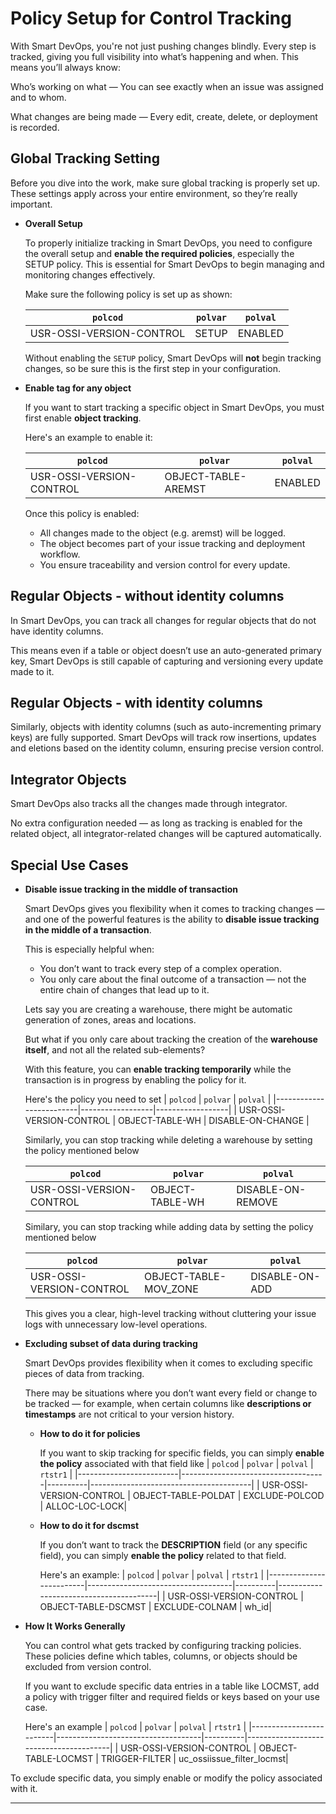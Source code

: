 
# Policy Setup for Control Tracking
With Smart DevOps, you're not just pushing changes blindly. Every step is tracked, giving you full visibility into what’s happening and when. This means you’ll always know:

Who’s working on what — You can see exactly when an issue was assigned and to whom.

What changes are being made — Every edit, create, delete, or deployment is recorded.

## Global Tracking Setting

  Before you dive into the work, make sure global tracking is properly set up. These settings apply across your entire environment, so they’re really important.

  - **Overall Setup**
    
    To properly initialize tracking in Smart DevOps, you need to configure the overall setup and **enable the required policies**, especially the SETUP policy. This is essential for Smart DevOps to begin managing and monitoring changes effectively.

    Make sure the following policy is set up as shown:

    | `polcod`                  | `polvar` | `polval` |
    |---------------------------|----------|----------|
    | USR-OSSI-VERSION-CONTROL | SETUP    | ENABLED  |

    Without enabling the `SETUP` policy, Smart DevOps will **not** begin tracking changes, so be sure this is the first step in your configuration.

  - **Enable tag for any object**

    If you want to start tracking a specific object in Smart DevOps, you must first enable **object tracking**. 

    Here's an example to enable it:

    | `polcod`                  | `polvar`                 | `polval` |
    |---------------------------|--------------------------|----------|
    | USR-OSSI-VERSION-CONTROL | OBJECT-TABLE-AREMST      | ENABLED  |

    Once this policy is enabled:
    - All changes made to the object (e.g. aremst) will be logged.
    - The object becomes part of your issue tracking and deployment workflow.
    - You ensure traceability and version control for every update.



## Regular Objects - without identity columns

  In Smart DevOps, you can track all changes for regular objects that do not have identity columns.

  This means even if a table or object doesn’t use an auto-generated primary key, Smart DevOps is still capable of capturing and versioning every update made to it.

## Regular Objects - with identity columns

  Similarly, objects with identity columns (such as auto-incrementing primary keys) are fully supported.
  Smart DevOps will track row insertions, updates and eletions
  based on the identity column, ensuring precise version control.

## Integrator Objects

  Smart DevOps also tracks all the changes made through integrator. 

  No extra configuration needed — as long as tracking is enabled for the related object, all integrator-related changes will be captured automatically.

## Special Use Cases
  - **Disable issue tracking in the middle of transaction**
    
    Smart DevOps gives you flexibility when it comes to tracking changes — and one of the powerful features is the ability to **disable issue tracking in the middle of a transaction**.

    This is especially helpful when:

    - You don’t want to track every step of a complex operation.
    - You only care about the final outcome of a transaction —  not the entire chain of changes that lead up to it.
  
    Lets say you are creating a warehouse, there might be automatic generation of zones, areas and locations.
      
     But what if you only care about tracking the creation of the **warehouse itself**, and not all the related sub-elements?

      With this feature, you can **enable tracking temporarily** while the transaction is in progress by enabling the policy for it.

      Here's the policy you need to set
      | `polcod`                  | `polvar`          | `polval`          |
      |-------------------------|------------------|------------------|
      | USR-OSSI-VERSION-CONTROL | OBJECT-TABLE-WH  | DISABLE-ON-CHANGE |

      Similarly, you can stop tracking while deleting a warehouse by setting the policy mentioned below

      | `polcod`                  | `polvar`          | `polval`          |
      |-------------------------|------------------|------------------|
      | USR-OSSI-VERSION-CONTROL | OBJECT-TABLE-WH  | DISABLE-ON-REMOVE |
      
      Similary, you can stop tracking while adding data by setting the policy mentioned below
     
      | `polcod`                  | `polvar`          | `polval`          |
      |-------------------------|------------------|------------------|
      | USR-OSSI-VERSION-CONTROL | OBJECT-TABLE-MOV_ZONE | DISABLE-ON-ADD |

      This gives you a clear, high-level tracking without cluttering your issue logs with unnecessary low-level operations.
  
  - **Excluding subset of data during tracking**

    Smart DevOps provides flexibility when it comes to excluding specific pieces of data from tracking.

    There may be situations where you don’t want every field or change to be tracked — for example, when certain columns like **descriptions or timestamps** are not critical to your version history.

    - **How to do it for policies**
    
      If you want to skip tracking for specific fields, you can simply **enable the policy** associated with that field like
      | `polcod`                  | `polvar`                            | `polval`   | `rtstr1`                        |
      |-------------------------|------------------------------------|----------|----------------------------------------|
      | USR-OSSI-VERSION-CONTROL | OBJECT-TABLE-POLDAT       | EXCLUDE-POLCOD | ALLOC-LOC-LOCK|

    - **How to do it for dscmst**

       If you don’t want to track the **DESCRIPTION** field (or any specific field), you can simply **enable the policy** related to that field.

      Here's an example:
       | `polcod`                  | `polvar`                            | `polval`   | `rtstr1`                        |
      |-------------------------|------------------------------------|----------|----------------------------------------|
      | USR-OSSI-VERSION-CONTROL | OBJECT-TABLE-DSCMST      | EXCLUDE-COLNAM | wh_id|

  - **How It Works Generally**

     You can control what gets tracked by configuring tracking policies. These policies define which tables, columns, or objects should be excluded from version control.

    If you want to exclude specific data entries in a table like LOCMST, add a policy with trigger filter and required fields or keys based on your use case.

    Here's an example
      | `polcod`                  | `polvar`                            | `polval`   | `rtstr1`                        |
      |-------------------------|------------------------------------|----------|----------------------------------------|
      | USR-OSSI-VERSION-CONTROL | OBJECT-TABLE-LOCMST     | TRIGGER-FILTER | uc_ossiissue_filter_locmst|    

  To exclude specific data, you simply enable or modify the policy associated with it.
  
---

<br><br>


